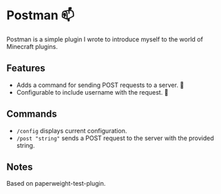 # Postman 📫
Postman is a simple plugin I wrote to introduce myself to the world of Minecraft plugins. 
## Features
* Adds a command for sending POST requests to a server. 📩
* Configurable to include username with the request. 🔧
## Commands
* ``/config`` displays current configuration.
* ``/post "string"`` sends a POST request to the server with the provided string.
## Notes
Based on <a src="https://github.com/PaperMC/paperweight-test-plugin">paperweight-test-plugin.

